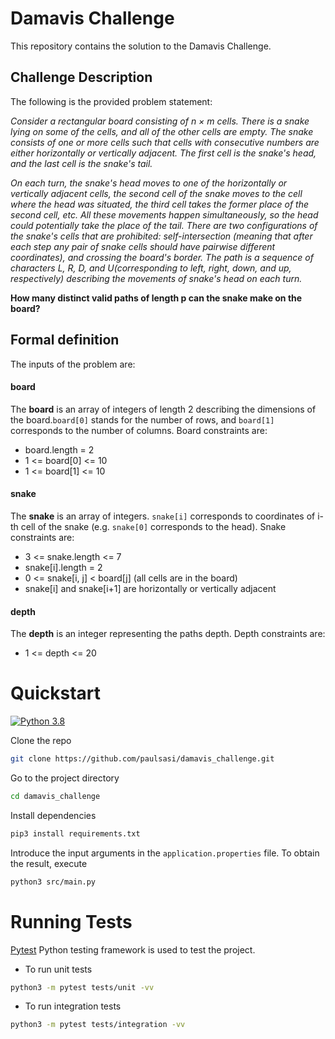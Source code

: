 # Damavis Challenge

This repository contains the solution to the Damavis Challenge. 

## Challenge Description

The following is the provided problem statement:

*Consider a rectangular board consisting of n × m cells. There is a snake lying on some of the
cells, and all of the other cells are empty. The snake consists of one or more cells such that
cells with consecutive numbers are either horizontally or vertically adjacent. The first cell is
the snake's head, and the last cell is the snake's tail.*

*On each turn, the snake's head moves to one of the horizontally or vertically adjacent cells,
the second cell of the snake moves to the cell where the head was situated, the third cell
takes the former place of the second cell, etc. All these movements happen simultaneously,
so the head could potentially take the place of the tail. There are two configurations of the
snake's cells that are prohibited: self-intersection (meaning that after each step any pair of
snake cells should have pairwise different coordinates), and crossing the board's border.
The path is a sequence of characters L, R, D, and U(corresponding to left, right, down, and up,
respectively) describing the movements of snake's head on each turn.*

**How many distinct valid paths of length p can the snake make on the board?**

## Formal definition

The inputs of the problem are:

#### board

The **board** is an array of integers of length 2 describing the dimensions of the board.`board[0]` stands
for the number of rows, and `board[1]` corresponds to the number of columns. Board constraints are:

- board.length = 2
- 1 <= board[0] <= 10
- 1 <= board[1] <= 10

#### snake

The **snake** is an array of integers. `snake[i]` corresponds to coordinates of i-th cell of the snake
(e.g. `snake[0]` corresponds to the head). Snake constraints are:

- 3 <= snake.length <= 7
- snake[i].length = 2
- 0 <= snake[i, j] < board[j] (all cells are in the board)
- snake[i] and snake[i+1] are horizontally or vertically adjacent

#### depth

The **depth** is an integer representing the paths depth. Depth constraints are:

- 1 <= depth <= 20


# Quickstart

[![Python 3.8](https://img.shields.io/badge/python-3.8-blue.svg)](https://www.python.org/downloads/release/python-360/)

Clone the repo

```bash
git clone https://github.com/paulsasi/damavis_challenge.git
```

Go to the project directory

```bash
cd damavis_challenge
```

Install dependencies

```bash
pip3 install requirements.txt
```

Introduce the input arguments in the `application.properties` file. To obtain the result, execute

```bash
python3 src/main.py
```

# Running Tests

[Pytest](https://docs.pytest.org/en/7.1.x/) Python testing framework is used to test the project.

- To run unit tests

```bash
python3 -m pytest tests/unit -vv
```

- To run integration tests

```bash
python3 -m pytest tests/integration -vv
```


